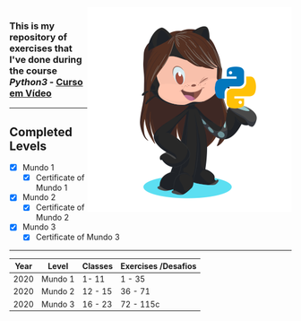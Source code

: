 <img src="images/octocat-python.365x365px.png" align="right">

### This is my repository of exercises that I've done during the course ***Python3*** - [Curso em Vídeo](https://cursoemvideo.com)

***
## Completed Levels
- [x] Mundo 1
   - [x] Certificate of Mundo 1
- [x] Mundo 2
   - [x] Certificate of Mundo 2
- [x] Mundo 3
   - [x] Certificate of Mundo 3
***
Year | Level | Classes | Exercises /Desafios
--- | ---- | --- | ---
2020 | Mundo 1 | 1- 11 | 1 - 35 
2020 | Mundo 2 | 12 - 15 | 36 - 71
2020 | Mundo 3 |16 - 23 | 72 - 115c
